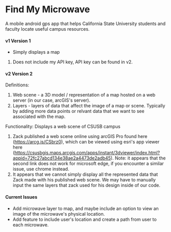 # Find My Microwave
A mobile android gps app that helps California State University students and faculty locate useful campus resources. 

#### v1 Version 1
- Simply displays a map

1. Does not include my API key, API key can be found in v2. 

#### v2 Version 2

Definitions: 
1. Web scene - a 3D model / representation of a map hosted on a web server (in our case, arcGIS's server). 
2. Layers - layers of data that affect the image of a map or scene. Typically by adding more data points or relvant data that we want to see associated with the map. 

Functionality: Displays a web scene of CSUSB campus

1. Zack published a web scene online using arcGIS Pro found here (https://arcg.is/CSbrz0), which can be viewed using esri's app viewer here (https://csusbgis.maps.arcgis.com/apps/instant/3dviewer/index.html?appid=72fc27abcd134e38ae2a4473de2adb45). Note: it appears that the second link does not work for microsoft edge, if you encounter a similar issue, use chrome instead. 
2. It appears that we cannot simply display all the represented data that Zack made with his published web scene. We may have to manually input the same layers that zack used for his design inside of our code.

#### Current Issues
- Add microwave layer to map, and maybe include an option to view an image of the microwave's physical location. 
- Add feature to include user's location and create a path from user to each microwave. 


